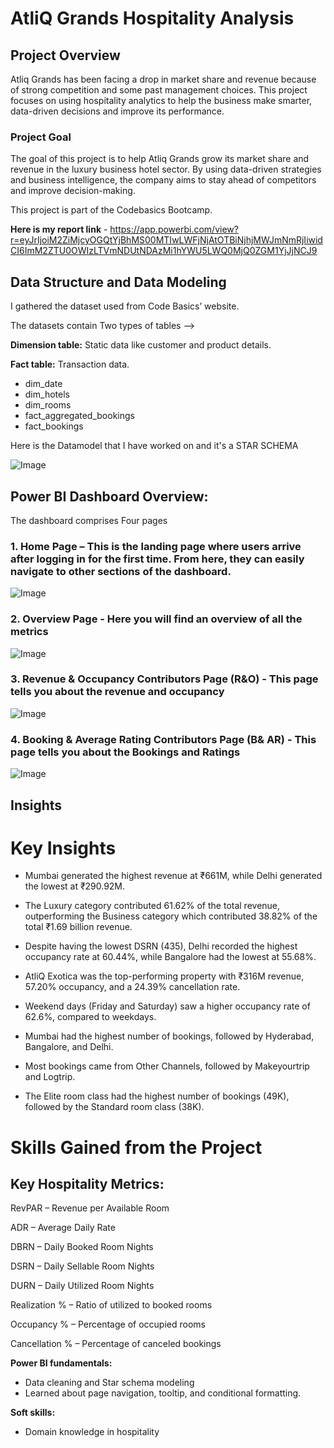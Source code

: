 # AtliQ Grands Hospitality Analysis


## Project Overview


Atliq Grands has been facing a drop in market share and revenue because of strong competition and some past management choices. This project focuses on using hospitality analytics to help the business make smarter, data-driven decisions and improve its performance.


### Project Goal

The goal of this project is to help Atliq Grands grow its market share and revenue in the luxury business hotel sector. By using data-driven strategies and business intelligence, the company aims to stay ahead of competitors and improve decision-making.

This project is part of the Codebasics Bootcamp.

**Here is my report link** - 
https://app.powerbi.com/view?r=eyJrIjoiM2ZiMjcyOGQtYjBhMS00MTIwLWFjNjAtOTBiNjhjMWJmNmRjIiwidCI6ImM2ZTU0OWIzLTVmNDUtNDAzMi1hYWU5LWQ0MjQ0ZGM1YjJjNCJ9


## Data Structure and Data Modeling

I gathered the dataset used from Code Basics’ website.

The datasets contain Two types of tables -->

**Dimension table:** Static data like customer and product details.

**Fact table:** Transaction data.

* dim_date
* dim_hotels
* dim_rooms
* fact_aggregated_bookings
* fact_bookings

Here is the Datamodel that I have worked on and it's a STAR SCHEMA

![Image](https://github.com/user-attachments/assets/17651993-fdbd-4d5b-b6fc-76ca090c8066)

## Power BI Dashboard Overview:

The dashboard comprises Four pages

### 1. Home Page – This is the landing page where users arrive after logging in for the first time. From here, they can easily navigate to other sections of the dashboard.

![Image](https://github.com/user-attachments/assets/3cbb5c28-4dbc-4c5b-99ae-9f40a9bd60f0)





### 2. Overview Page - Here you will find an overview of all the metrics

![Image](https://github.com/user-attachments/assets/55473ad2-65ba-4c91-9a66-23ee5f7e080e)





### 3. Revenue & Occupancy Contributors Page (R&O) - This page tells you about the revenue and occupancy

![Image](https://github.com/user-attachments/assets/5462bbf2-4bd9-4ec2-87d1-a734d81485f9)






### 4. Booking & Average Rating Contributors Page (B& AR) - This page tells you about the Bookings and Ratings

![Image](https://github.com/user-attachments/assets/5a0356d6-4f73-4aff-8cce-50b3b1b597e4)




## Insights 

# Key Insights
- Mumbai generated the highest revenue at ₹661M, while Delhi generated the lowest at ₹290.92M.

- The Luxury category contributed 61.62% of the total revenue, outperforming the Business category which contributed 38.82% of the total ₹1.69 billion revenue.

- Despite having the lowest DSRN (435), Delhi recorded the highest occupancy rate at 60.44%, while Bangalore had the lowest at 55.68%.

- AtliQ Exotica was the top-performing property with ₹316M revenue, 57.20% occupancy, and a 24.39% cancellation rate.

- Weekend days (Friday and Saturday) saw a higher occupancy rate of 62.6%, compared to weekdays.

- Mumbai had the highest number of bookings, followed by Hyderabad, Bangalore, and Delhi.

- Most bookings came from Other Channels, followed by Makeyourtrip and Logtrip.

- The Elite room class had the highest number of bookings (49K), followed by the Standard room class (38K).

 # Skills Gained from the Project
## Key Hospitality Metrics:

RevPAR – Revenue per Available Room

ADR – Average Daily Rate

DBRN – Daily Booked Room Nights

DSRN – Daily Sellable Room Nights

DURN – Daily Utilized Room Nights

Realization % – Ratio of utilized to booked rooms

Occupancy % – Percentage of occupied rooms

Cancellation % – Percentage of canceled bookings

**Power BI fundamentals:**

* Data cleaning and Star schema modeling
* Learned about page navigation, tooltip, and conditional formatting.

**Soft skills:**

* Domain knowledge in hospitality
